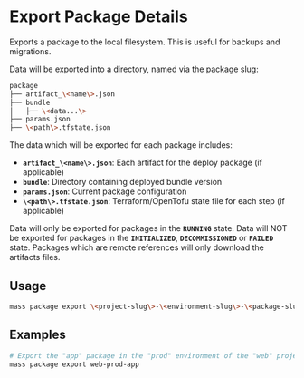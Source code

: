 # Export Package Details

Exports a package to the local filesystem. This is useful for backups and migrations.

Data will be exported into a directory, named via the package slug:

```bash
package
├── artifact_\<name\>.json
├── bundle
│   ├── \<data...\>
├── params.json
├── \<path\>.tfstate.json
```

The data which will be exported for each package includes:
- **`artifact_\<name\>.json`**: Each artifact for the deploy package (if applicable)
- **`bundle`**: Directory containing deployed bundle version
- **`params.json`**: Current package configuration
- **`\<path\>.tfstate.json`**: Terraform/OpenTofu state file for each step (if applicable)

Data will only be exported for packages in the **`RUNNING`** state. Data will NOT be exported for packages in the **`INITIALIZED`**, **`DECOMMISSIONED`** or **`FAILED`** state. Packages which are remote references will only download the artifacts files.

## Usage

```bash
mass package export \<project-slug\>-\<environment-slug\>-\<package-slug\>
```

## Examples

```bash
# Export the "app" package in the "prod" environment of the "web" project
mass package export web-prod-app
```
